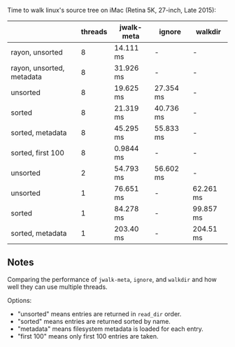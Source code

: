 Time to walk linux's source tree on iMac (Retina 5K, 27-inch, Late 2015):

|                           | threads  | jwalk-meta | ignore     | walkdir      |
|---------------------------|----------|------------|------------|--------------|
| rayon, unsorted           | 8        | 14.111 ms  |  -         | -            |
| rayon, unsorted, metadata | 8        | 31.926 ms  |  -         | -            |
| unsorted                  | 8        | 19.625 ms  | 27.354 ms  | -            |
| sorted                    | 8        | 21.319 ms  | 40.736 ms  | -            |
| sorted, metadata          | 8        | 45.295 ms  | 55.833 ms  | -            |
| sorted, first 100         | 8        | 0.9844 ms  | -          | -            |
| unsorted                  | 2        | 54.793 ms  | 56.602 ms  | -            |
| unsorted                  | 1        | 76.651 ms  | -          | 62.261 ms    |
| sorted                    | 1        | 84.278 ms  | -          | 99.857 ms    |
| sorted, metadata          | 1        | 203.40 ms  | -          | 204.51 ms    |

## Notes

Comparing the performance of `jwalk-meta`, `ignore`, and `walkdir` and how well they
can use multiple threads.

Options:

- "unsorted" means entries are returned in `read_dir` order.
- "sorted" means entries are returned sorted by name.
- "metadata" means filesystem metadata is loaded for each entry.
- "first 100" means only first 100 entries are taken.